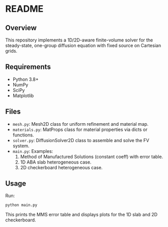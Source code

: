 # README

## Overview
This repository implements a 1D/2D-aware finite-volume solver for the steady-state, one-group diffusion equation with fixed source on Cartesian grids.

## Requirements
- Python 3.8+
- NumPy
- SciPy
- Matplotlib

## Files
- `mesh.py`: Mesh2D class for uniform refinement and material map.
- `materials.py`: MatProps class for material properties via dicts or functions.
- `solver.py`: DiffusionSolver2D class to assemble and solve the FV system.
- `main.py`: Examples:
  1. Method of Manufactured Solutions (constant coeff) with error table.
  2. 1D ABA slab heterogeneous case.
  3. 2D checkerboard heterogeneous case.

## Usage
Run:
```
python main.py
```
This prints the MMS error table and displays plots for the 1D slab and 2D checkerboard.
